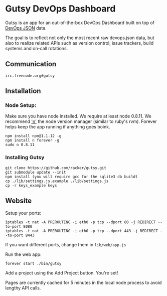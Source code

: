 # Gutsy DevOps Dashboard

Gutsy is an app for an out-of-the-box DevOps Dashboard built on top of
[DevOps JSON](/racker/devopsjson) data.

The goal is to reflect not only the most recent raw devops.json data,
but also to realize related APIs such as version control, issue trackers,
build systems and on-call rotations.


## Communication


    irc.freenode.org#gutsy


## Installation

### Node Setup:
Make sure you have node installed. We require at least node 0.8.11.
We recommend ['n'](https://github.com/visionmedia/n/) the node version manager
(similar to ruby's rvm).
Forever helps keep the app running if anything goes boink.

    npm install npm@1.1.12 -g
    npm install n forever -g
    sudo n 0.8.11

### Installing Gutsy

    git clone https://github.com/racker/gutsy.git
    git submodule update --init
    npm install (you will require gcc for the sqlite3 db build)
    cp ./lib/settings.js.example ./lib/settings.js
    cp -r keys_example keys

## Website

Setup your ports:


    iptables -t nat -A PREROUTING -i eth0 -p tcp --dport 80 -j REDIRECT --to-port 8080
    iptables -t nat -A PREROUTING -i eth0 -p tcp --dport 443 -j REDIRECT --to-port 8443


If you want different ports, change them in ```lib/web/app.js```

Run the web app:

    forever start ./bin/gutsy

Add a project using the Add Project button. You're set!

Pages are currently cached for 5 minutes in the local node process to avoid lengthy API calls.
